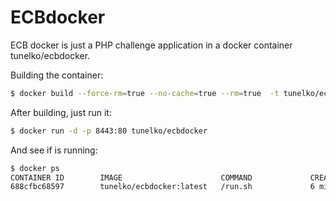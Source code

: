 # ECBdocker
ECB docker is just a PHP challenge application in a docker container tunelko/ecbdocker.

Building the container:
```sh
$ docker build --force-rm=true --no-cache=true --rm=true  -t tunelko/ecbdocker .
```

After building, just run it:
```sh
$ docker run -d -p 8443:80 tunelko/ecbdocker
```

And see if is running:
```sh
$ docker ps
CONTAINER ID        IMAGE                      COMMAND             CREATED             STATUS              PORTS                  NAMES
688cfbc68597        tunelko/ecbdocker:latest   /run.sh             6 minutes ago       Up 6 minutes        0.0.0.0:8443->80/tcp   loving_davinci

```




